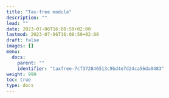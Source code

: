 ```yaml
---
title: "Tax-free module"
description: ""
lead: ""
date: 2023-07-06T16:08:59+02:00
lastmod: 2023-07-06T16:08:59+02:00
draft: false
images: []
menu:
  docs:
    parent: ""
    identifier: "taxfree-7cf372846513c9bd4e7d24ca56da0483"
weight: 999
toc: true
type: docs
---
```

